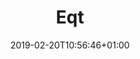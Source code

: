 ---
title: "Eqt"
description: "EQT is a leading investment firm, with a passion for developing companies. EQT invests in good companies across the globe with a mission to help them develop into great and sustainable companies."
date: 2019-02-20T10:56:46+01:00
draft: false
weight: "1"
logo: "/images/customers/eqt.svg"
hidden: true
---